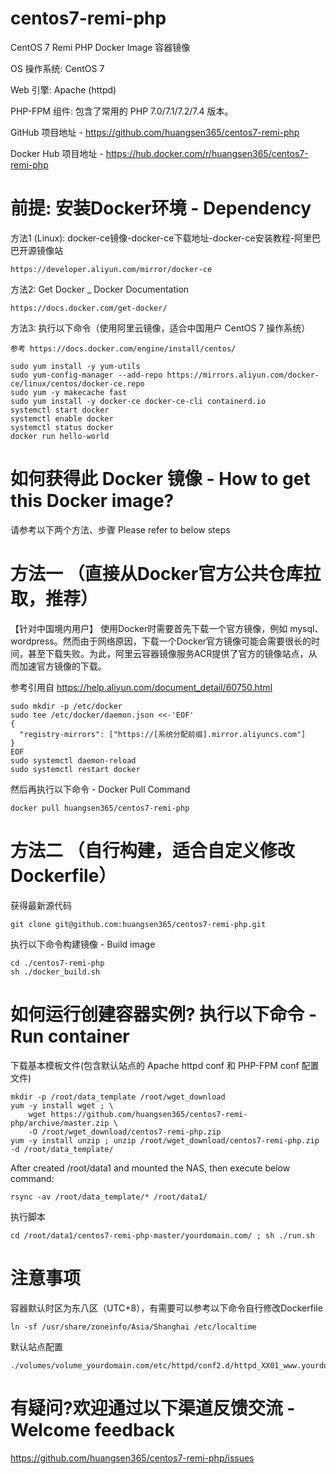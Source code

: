 # centos7-remi-php
CentOS 7 Remi PHP Docker Image 容器镜像

OS 操作系统: CentOS 7

Web 引擎: Apache (httpd)

PHP-FPM 组件: 包含了常用的 PHP 7.0/7.1/7.2/7.4 版本。

GitHub 项目地址 - https://github.com/huangsen365/centos7-remi-php

Docker Hub 项目地址 - https://hub.docker.com/r/huangsen365/centos7-remi-php
# 前提: 安装Docker环境 - Dependency
方法1 (Linux): docker-ce镜像-docker-ce下载地址-docker-ce安装教程-阿里巴巴开源镜像站
```
https://developer.aliyun.com/mirror/docker-ce
```
方法2: Get Docker _ Docker Documentation
```
https://docs.docker.com/get-docker/
```
方法3: 执行以下命令（使用阿里云镜像，适合中国用户 CentOS 7 操作系统）
```
参考 https://docs.docker.com/engine/install/centos/
```
```
sudo yum install -y yum-utils
sudo yum-config-manager --add-repo https://mirrors.aliyun.com/docker-ce/linux/centos/docker-ce.repo
sudo yum -y makecache fast
sudo yum install -y docker-ce docker-ce-cli containerd.io
systemctl start docker
systemctl enable docker
systemctl status docker
docker run hello-world
```
# 如何获得此 Docker 镜像 - How to get this Docker image?
请参考以下两个方法、步骤 Please refer to below steps
# 方法一 （直接从Docker官方公共仓库拉取，推荐）
【针对中国境内用户】
使用Docker时需要首先下载一个官方镜像，例如 mysql、wordpress。然而由于网络原因，下载一个Docker官方镜像可能会需要很长的时间，甚至下载失败。为此，阿里云容器镜像服务ACR提供了官方的镜像站点，从而加速官方镜像的下载。

参考引用自 https://help.aliyun.com/document_detail/60750.html
```
sudo mkdir -p /etc/docker
sudo tee /etc/docker/daemon.json <<-'EOF'
{
  "registry-mirrors": ["https://[系统分配前缀].mirror.aliyuncs.com"]
}
EOF
sudo systemctl daemon-reload
sudo systemctl restart docker
```

然后再执行以下命令 - Docker Pull Command
```
docker pull huangsen365/centos7-remi-php
```

# 方法二 （自行构建，适合自定义修改Dockerfile）
获得最新源代码
```
git clone git@github.com:huangsen365/centos7-remi-php.git
```
执行以下命令构建镜像 - Build image
```
cd ./centos7-remi-php
sh ./docker_build.sh 
```
# 如何运行创建容器实例? 执行以下命令 - Run container
下载基本模板文件(包含默认站点的 Apache httpd conf 和 PHP-FPM conf 配置文件)
```
mkdir -p /root/data_template /root/wget_download
yum -y install wget ; \
    wget https://github.com/huangsen365/centos7-remi-php/archive/master.zip \
    -O /root/wget_download/centos7-remi-php.zip
yum -y install unzip ; unzip /root/wget_download/centos7-remi-php.zip -d /root/data_template/
```
After created /root/data1 and mounted the NAS, then execute below command:
```
rsync -av /root/data_template/* /root/data1/
```
执行脚本
```
cd /root/data1/centos7-remi-php-master/yourdomain.com/ ; sh ./run.sh
```
# 注意事项
容器默认时区为东八区（UTC+8），有需要可以参考以下命令自行修改Dockerfile
```
ln -sf /usr/share/zoneinfo/Asia/Shanghai /etc/localtime
```
默认站点配置
```
./volumes/volume_yourdomain.com/etc/httpd/conf2.d/httpd_XX01_www.yourdomain.com.conf
```

# 有疑问?欢迎通过以下渠道反馈交流 - Welcome feedback
https://github.com/huangsen365/centos7-remi-php/issues

